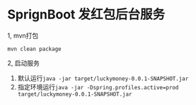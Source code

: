 # SprignBoot 发红包后台服务

1, mvn打包
```
mvn clean package
```
2, 启动服务 
  1. 默认运行```java -jar target/luckymoney-0.0.1-SNAPSHOT.jar```
  2. 指定环境运行```java -jar -Dspring.profiles.active=prod target/luckymoney-0.0.1-SNAPSHOT.jar```
